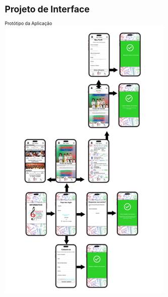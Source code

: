 
# Projeto de Interface

Protótipo da Aplicação
<img src="https://github.com/ICEI-PUC-Minas-PMV-ADS/pmv-ads-2024-1-e5-proj-empext-t4-pmv-ads-2024-1-e5-orq-escola-criarte/blob/main/documentos/img/Informes%20OEC.jpg">
